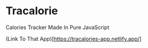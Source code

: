 # Tracalorie
Calories Tracker Made In Pure JavaScript

(Link To That App)[https://tracalories-app.netlify.app/]
